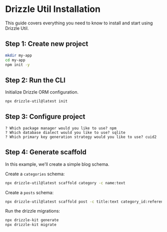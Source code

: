 # Drizzle Util Installation

This guide covers everything you need to know to install and start using Drizzle Util.

## Step 1: Create new project

```bash
mkdir my-app
cd my-app
npm init -y
```

## Step 2: Run the CLI

Initialize Drizzle ORM configuration.

```bash
npx drizzle-util@latest init
```

## Step 3: Configure project

```text
? Which package manager would you like to use? npm
? Which database dialect would you like to use? sqlite
? Which primary key generation strategy would you like to use? cuid2
```

## Step 4: Generate scaffold

In this example, we'll create a simple blog schema.

Create a `categories` schema:

```bash
npx drizzle-util@latest scaffold category -c name:text
```

Create a `posts` schema:

```bash
npx drizzle-util@latest scaffold post -c title:text category_id:references content:text is_draft:boolean published_at:timestamp
```

Run the drizzle migrations:

```bash
npx drizzle-kit generate
npx drizzle-kit migrate
```
